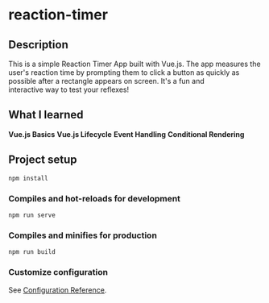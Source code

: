 # reaction-timer

## Description 
  This is a simple Reaction Timer App built with Vue.js. The app measures the user's reaction time by prompting them to click a button as quickly as possible after a rectangle appears on screen. It's a fun and     
  interactive way to test your reflexes!

## What I learned 

  **Vue.js Basics**
  **Vue.js Lifecycle**
  **Event Handling**
  **Conditional Rendering** 

## Project setup
```
npm install
```

### Compiles and hot-reloads for development
```
npm run serve
```

### Compiles and minifies for production
```
npm run build
```

### Customize configuration
See [Configuration Reference](https://cli.vuejs.org/config/).
